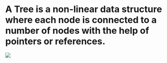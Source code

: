 # A Tree is a non-linear data structure where each node is connected to a number of nodes with the help of pointers or references.

![](https://www.cdn.geeksforgeeks.org/wp-content/uploads/tree.jpg)

